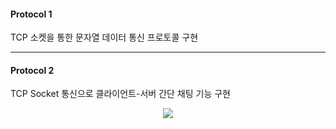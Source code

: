 #### Protocol 1
TCP 소켓을 통한 문자열 데이터 통신 프로토콜 구현 

<hr>

#### Protocol 2   
TCP Socket 통신으로 클라이언트-서버 간단 채팅 기능 구현
<div align="center">
<img src="https://github.com/user-attachments/assets/24423f59-aab3-412c-b793-bf5faf787fc2">
</div>
